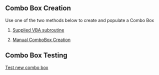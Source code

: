 ## Combo Box Creation

Use one of the two methods below to create and populate a Combo Box  

1.  [Supplied VBA subroutine](/combobox/create_vba.md)  

2.  [Manual ComboBox Creation](/combobox/create_manual.md)


## Combo Box Testing

[Test new combo box](/combobox/combo_box_testing.md)
